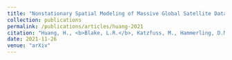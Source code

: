 ```yaml
---
title: "Nonstationary Spatial Modeling of Massive Global Satellite Data"
collection: publications
permalink: /publications/articles/huang-2021
citation: "Huang, H., <b>Blake, L.R.</b>, Katzfuss, M., Hammerling, D.M.: <i>&quot;Nonstationary Spatial Modeling of Massive Global Satellite Data&quot;</i>, arXiv <a href='https://arxiv.org/abs/2111.13428</a>"
date: 2021-11-26
venue: "arXiv"
---
```

